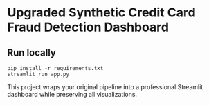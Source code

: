 # Upgraded Synthetic Credit Card Fraud Detection Dashboard

## Run locally
```
pip install -r requirements.txt
streamlit run app.py
```

This project wraps your original pipeline into a professional Streamlit dashboard while preserving all visualizations.
